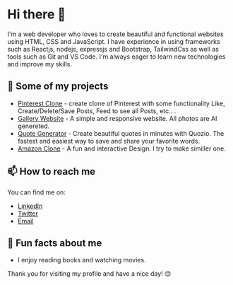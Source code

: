 # Hi there 👋

I'm a web developer who loves to create beautiful and functional websites using HTML, CSS and JavaScript. I have experience in using frameworks such as Reactjs, nodejs, expressjs and Bootstrap, TailwindCss as well as tools such as Git and VS Code. I'm always eager to learn new technologies and improve my skills.

## 🚀 Some of my projects
- [Pinterest Clone](https://github.com/Lakhaninawaz/pinterest-clone-mern) - create clone of Pinterest with some functionality Like, Create/Delete/Save Posts, Feed to see all Posts, etc.. .
- [Gallery Website](https://github.com/Lakhaninawaz/gallery-website.co) - A simple and responsive website. All photos are AI genereted.
- [Quote Generator](https://github.com/Lakhaninawaz/new-quotes-website-nodejs) - Create beautiful quotes in minutes with Quozio. The fastest and easiest way to save and share your favorite words.
- [Amazon Clone](https://github.com/Lakhaninawaz/Amazon-Clone.io) - A fun and interactive Design. I try to make similler one. 

## 📫 How to reach me

You can find me on:

- [LinkedIn](https://www.linkedin.com/in/lakhani-nawaz/)
- [Twitter](https://twitter.com/Nawaz_Coder)
- [Email](mailto:nawaz1.cv+git@gmail.com)

## 🌟 Fun facts about me

- I enjoy reading books and watching movies.

Thank you for visiting my profile and have a nice day! 😊
